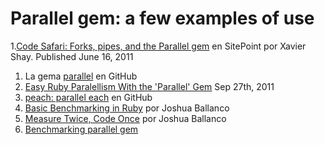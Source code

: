 Parallel gem: a few examples of use
============

1.[Code Safari: Forks, pipes, and the Parallel gem](http://www.sitepoint.com/code-safari-forks-pipes-and-the-parallel-gem/) en SitePoint por Xavier Shay.  Published June 16, 2011
1. La gema [parallel](https://github.com/grosser/parallel) en GitHub
1. [Easy Ruby Paralellism With the 'Parallel' Gem](http://blog.mostof.it/easy-ruby-paralellism-with-the-parallel-gem/) Sep 27th, 2011
1. [peach: parallel each](https://github.com/schleyfox/peach) en GitHub
1. [Basic Benchmarking in Ruby](http://blogs.burnsidedigital.com/2012/10/basic-benchmarking-in-ruby/) por Joshua Ballanco
1. [Measure Twice, Code Once](http://blogs.burnsidedigital.com/2012/11/measure-twice-code-once/) por Joshua Ballanco
1. [Benchmarking parallel gem](https://gist.github.com/francescoagati/4242223)
